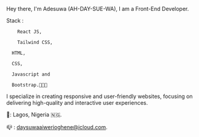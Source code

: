 Hey there, I'm Adesuwa (AH-DAY-SUE-WA),
I am a Front-End Developer.

Stack : 

        React JS,

        Tailwind CSS, 
	
	  HTML, 
 
	  CSS, 
 
	  Javascript and
 
	  Bootstrap.👩🏽‍💻 

I specialize in creating responsive and user-friendly websites, focusing on delivering high-quality and interactive user experiences. 

📍: Lagos, Nigeria 🇳🇬.

📪 : daysuwaaiwerioghene@icloud.com.
<!--- 
Aiwerioghene/Aiwerioghene is a ✨ special ✨ repository because its `README.md` (this file) appears on your GitHub profile.
You can click the Preview link to take a look at your changes.
--->

